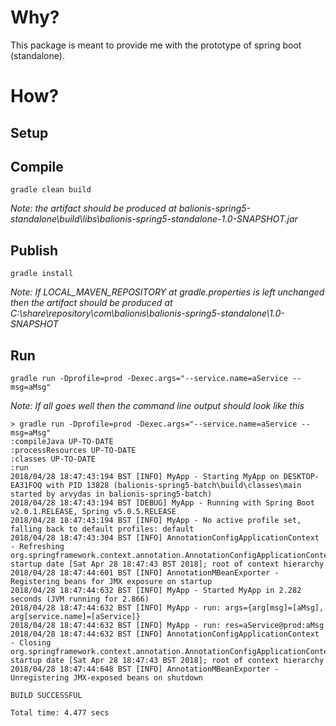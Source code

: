 # Why?

This package is meant to provide me with the prototype of spring boot (standalone).

# How?

## Setup


## Compile

```
gradle clean build
```

_Note: the artifact should be produced at balionis-spring5-standalone\build\libs\balionis-spring5-standalone-1.0-SNAPSHOT.jar_

## Publish

```
gradle install
```

_Note: If LOCAL_MAVEN_REPOSITORY at gradle.properties is left unchanged then the artifact should be produced at C:\share\repository\com\balionis\balionis-spring5-standalone\1.0-SNAPSHOT_

## Run

```
gradle run -Dprofile=prod -Dexec.args="--service.name=aService --msg=aMsg"
```

_Note: If all goes well then the command line output should look like this_
```
> gradle run -Dprofile=prod -Dexec.args="--service.name=aService --msg=aMsg"
:compileJava UP-TO-DATE
:processResources UP-TO-DATE
:classes UP-TO-DATE
:run
2018/04/28 18:47:43:194 BST [INFO] MyApp - Starting MyApp on DESKTOP-EA31FOQ with PID 13828 (balionis-spring5-batch\build\classes\main started by arvydas in balionis-spring5-batch)
2018/04/28 18:47:43:194 BST [DEBUG] MyApp - Running with Spring Boot v2.0.1.RELEASE, Spring v5.0.5.RELEASE
2018/04/28 18:47:43:194 BST [INFO] MyApp - No active profile set, falling back to default profiles: default
2018/04/28 18:47:43:304 BST [INFO] AnnotationConfigApplicationContext - Refreshing org.springframework.context.annotation.AnnotationConfigApplicationContext@67e2d983: startup date [Sat Apr 28 18:47:43 BST 2018]; root of context hierarchy
2018/04/28 18:47:44:601 BST [INFO] AnnotationMBeanExporter - Registering beans for JMX exposure on startup
2018/04/28 18:47:44:632 BST [INFO] MyApp - Started MyApp in 2.282 seconds (JVM running for 2.866)
2018/04/28 18:47:44:632 BST [INFO] MyApp - run: args={arg[msg]=[aMsg], arg[service.name]=[aService]}
2018/04/28 18:47:44:632 BST [INFO] MyApp - run: res=aService@prod:aMsg
2018/04/28 18:47:44:632 BST [INFO] AnnotationConfigApplicationContext - Closing org.springframework.context.annotation.AnnotationConfigApplicationContext@67e2d983: startup date [Sat Apr 28 18:47:43 BST 2018]; root of context hierarchy
2018/04/28 18:47:44:648 BST [INFO] AnnotationMBeanExporter - Unregistering JMX-exposed beans on shutdown

BUILD SUCCESSFUL

Total time: 4.477 secs
```
